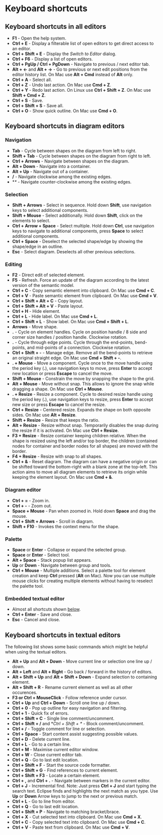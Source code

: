 # Keyboard shortcuts

## Keyboard shortcuts in all editors

* **F1** - Open the help system.
* **Ctrl + E** - Display a filterable list of open editors to get direct access to an editor.
* **Ctrl + Shift + E** - Display the *Switch to Editor* dialog.
* **Ctrl + F6** - Display a list of open editors.  
* **Ctrl + PgUp / Ctrl + PgDown** - Navigate to previous / next editor tab.
* **Alt + ←** and **Alt + →** - Go to previous or next edit positions from the editor history list. On Mac use **Alt + Cmd** instead of **Alt** only.
* **Ctrl + A** - Select all.
* **Ctrl + Z** - Undo last action. On Mac use **Cmd + Z**.
* **Ctrl + Y** - Redo last action. On Linux use **Ctrl + Shift + Z**. On Mac use **Shift + Cmd + Z**.
* **Ctrl + S** - Save.
* **Ctrl + Shift + S** - Save all.
* **Ctrl + O** - Show quick outline. On Mac use **Cmd + O**.

## Keyboard shortcuts in diagram editors

### Navigation

* **Tab** - Cycle between shapes on the diagram from left to right.
* **Shift + Tab** - Cycle between shapes on the diagram from right to left.
* **Ctrl + Arrows** - Navigate between shapes on the diagram.
* **Alt + Down** - Navigate into a container.
* **Alt + Up** - Navigate out of a container.
* **/** - Navigate clockwise among the existing edges.
* **\** - Navigate counter-clockwise among the existing edges.

### Selection

* **Shift + Arrows** - Select in sequence. Hold down **Shift**, use navigation keys to select additional components.
* **Shift + Mouse** - Select additionally. Hold down **Shift**, click on the elements to select.
* **Ctrl + Arrow + Space** - Select multiple. Hold down **Ctrl**, use navigation keys to navigate to additional components, press **Space** to select additional components.
* **Ctrl + Space** - Deselect the selected shape/edge by showing the shape/edge in an outline.
* **Esc** - Select diagram. Deselects all other previous selections.

### Editing

* **F2** - Direct edit of selected element.
* **F5** - Refresh. Force an update of the diagram according to the latest version of the semantic model.
* **Ctrl + C** - Copy semantic element into clipboard. On Mac use **Cmd + C**.
* **Ctrl + V** - Paste semantic element from clipboard. On Mac use **Cmd + V**.
* **Ctrl + Shift + Alt + C** - Copy layout.
* **Ctrl + Shift + Alt + V** - Paste layout.
* **Ctrl + H** - Hide element.
* **Ctrl + L** - Hide label. On Mac use **Cmd + L**.
* **Ctrl + Shift + L** - Show label. On Mac use **Cmd + Shift + L**.
* **Arrows** - Move shape.
* **.** - Cycle on element handles. Cycle on position handle / 8 side and corner size handles / position handle. Clockwise rotation.
* **.** - Cycle through edge points. Cycle through the end-points, bend-points, and mid-points of a connection. Clockwise rotation.
* **Ctrl + Shift + -** - Manage edge. Remove all the bend-points to retrieve an original straight edge. On Mac use **Cmd + Shift + -**.
* **. + Mouse** - Move a component. Cycle once to the move handle using the period key (**.**), use navigation keys to move, press **Enter** to accept new location or press **Escape** to cancel the move.
* **Shift + Mouse** - Constrain the move by snapping the shape to the grid.
* **Alt + Mouse** - Move without snap. This allows to ignore the snap while dragging a shape. On Mac use **Ctrl + Mouse**.
* **. + Resize** - Resize a component. Cycle to desired resize handle using the period key (**.**), use navigation keys to resize, press **Enter** to accept new size or press **Escape** to cancel the resize.
* **Ctrl + Resize** - Centered resize. Expands the shape on both opposite sides. On Mac use **Alt + Resize**.
* **Shift + Resize** - Resize that keeps the ratio.
* **Alt + Resize** - Resize without snap. Temporarily disables the snap during the resize if it is activated. On Mac use **Ctrl + Resize**.
* **F3 + Resize** - Resize container keeping children relative. When the shape is resized using the left and/or top border, the children (contained nodes for container and border nodes for all shapes) are moved with the border.
* **F4 + Resize** - Resize with snap to all shapes.
* **Ctrl + &** - Reset diagram. The diagram can have a negative origin or can be shifted toward the bottom-right with a blank zone at the top-left. This action aims to move all diagram elements to retrieve its origin while keeping the element layout. On Mac use **Cmd + &**.

### Diagram editor

* **Ctrl + =** - Zoom in.
* **Ctrl + -** - Zoom out.
* **Space + Mouse** - Pan when zoomed in. Hold down **Space** and drag the mouse.
* **Ctrl + Shift + Arrows** - Scroll in diagram.
* **Shift + F10** - Invokes the context menu for the shape.

### Palette

* **Space** or **Enter** - Collapse or expand the selected group.
* **Space** or **Enter** - Select tool.
* **Alt + Space** - Stack popup list appears.
* **Up** or **Down** - Navigate between group and tools.
* **Ctrl + Mouse** - Multiple additions. Select a palette tool for element creation and keep **Ctrl** pressed (**Alt** on Mac). Now you can use multiple mouse clicks for creating multiple elements without having to reselect the palette tool.

### Embedded textual editor

* Almost all shortcuts shown [below](#keyboard-shortcuts-in-textual-editors).
* **Ctrl + Enter** - Save and close.
* **Esc** - Cancel and close. 

## Keyboard shortcuts in textual editors

The following list shows some basic commands which might be helpful when using the textual editors.

* **Alt + Up** and **Alt + Down** - Move current line or selection one line up / down.
* **Alt + Left** and **Alt + Right** - Go back / forward in the history of editors.
* **Alt + Shift + Up** and **Alt + Shift + Down** - Expand selection to containing element.
* **Alt + Shift + R** - Rename current element as well as all other occurences.
* **F3 or Ctrl + MouseClick** - Follow reference under cursor.
* **Ctrl + Up** and **Ctrl + Down** - Scroll one line up / down.
* **Ctrl + 0** - Pop up outline for easy navigation and filtering.
* **Ctrl + 1** - Quick fix of errors.
* **Ctrl + Shift + C** - Single line comment/uncomment.
* **Ctrl + Shift + /** and **Ctrl + Shift + \** - Block comment/uncomment.
* **Ctrl + /** - Toggle comment for line or selection.
* **Ctrl + Space** - Start content assist suggesting possible values.
* **Ctrl + D** - Delete current line.
* **Ctrl + L** - Go to a certain line.
* **Ctrl + M** - Maximise current editor window.
* **Ctrl + W** - Close current editor tab.
* **Ctrl + Q** - Go to last edit location.
* **Ctrl + Shift + F** - Start the source code formatter.
* **Ctrl + Shift + G** - Find references to current element.
* **Ctrl + Shift + F3** - Locate a certain element.
* **Ctrl + ,** and **Ctrl + .** - Navigate between markers in the current editor.
* **Ctrl + J** - Incremental find. Note: Just press **Ctrl + J** and start typing the search text. Eclipse finds and highlights the next match as you type. Use **Up** or **Down** Arrow keys to jump to the next or previous match.
* **Ctrl + L** - Go to line from editor.
* **Ctrl + Q** - Go to last edit location.
* **Ctrl + Shift + P** - Navigate to matching bracket/brace.
* **Ctrl + X** - Cut selected text into clipboard. On Mac use **Cmd + X**.
* **Ctrl + C** - Copy selected text into clipboard. On Mac use **Cmd + C**.
* **Ctrl + V** - Paste text from clipboard. On Mac use **Cmd + V**.

